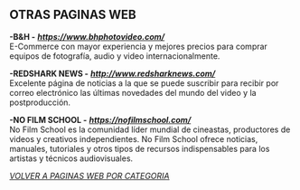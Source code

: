 ## OTRAS PAGINAS WEB ##

**-B&H -** ***<https://www.bhphotovideo.com/>***  
E-Commerce con mayor experiencia y mejores precios para comprar equipos
de fotografía, audio y video internacionalmente.

**-REDSHARK NEWS -** ***<http://www.redsharknews.com/>***  
Excelente página de noticias a la que se puede suscribir para recibir
por correo electrónico las últimas novedades del mundo del video y la
postproducción.  

**-NO FILM SCHOOL -** ***<https://nofilmschool.com/>***  
No Film School es la comunidad líder mundial de cineastas, productores de videos y creativos independientes. No Film School ofrece noticias, manuales, tutoriales y otros tipos de recursos indispensables para los artistas y técnicos audiovisuales.  
  
[*VOLVER A PAGINAS WEB POR CATEGORIA*](../PAGINAS_WEB.md)
